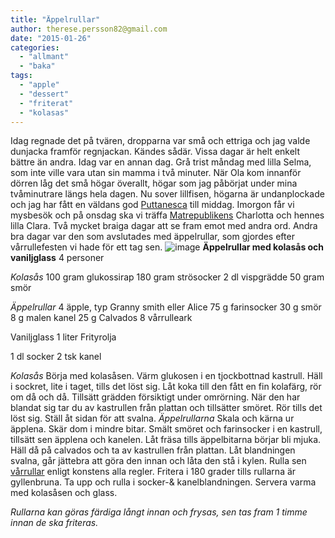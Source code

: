```yaml
---
title: "Äppelrullar"
author: therese.persson82@gmail.com
date: "2015-01-26"
categories:
  - "allmant"
  - "baka"
tags:
  - "apple"
  - "dessert"
  - "friterat"
  - "kolasas"
---
```


Idag regnade det på tvären, dropparna var små och ettriga och jag valde dunjacka framför regnjackan. Kändes sådär. Vissa dagar är helt enkelt bättre än andra. Idag var en annan dag. Grå trist måndag med lilla Selma, som inte ville vara utan sin mamma i två minuter. När Ola kom innanför dörren låg det små högar överallt, högar som jag påbörjat under mina tvåminutrare längs hela dagen. Nu sover lillfisen, högarna är undanplockade och jag har fått en väldans god [Puttanesca](/posts/gladjeflickans-favorit/) till middag. Imorgon får vi mysbesök och på onsdag ska vi träffa [Matrepublikens](https://matrepubliken.se) Charlotta och hennes lilla Clara. Två mycket braiga dagar att se fram emot med andra ord. Andra bra dagar var den som avslutades med äppelrullar, som gjordes efter vårrullefesten vi hade för ett tag sen.
![image](/static/img/image5-e1422703459107-768x1024.jpg)
**Äppelrullar med kolasås och vaniljglass** 4 personer

_Kolasås_ 100 gram glukossirap 180 gram strösocker 2 dl vispgrädde 50 gram smör

_Äppelrullar_ 4 äpple, typ Granny smith eller Alice 75 g farinsocker 30 g smör 8 g malen kanel 25 g Calvados 8 vårrulleark

Vaniljglass 1 liter Frityrolja

1 dl socker 2 tsk kanel

_Kolasås_ Börja med kolasåsen. Värm glukosen i en tjockbottnad kastrull. Häll i sockret, lite i taget, tills det löst sig. Låt koka till den fått en fin kolafärg, rör om då och då. Tillsätt grädden försiktigt under omrörning. När den har blandat sig tar du av kastrullen från plattan och tillsätter smöret. Rör tills det löst sig. Ställ åt sidan för att svalna. _Äppelrullarna_ Skala och kärna ur äpplena. Skär dom i mindre bitar. Smält smöret och farinsocker i en kastrull, tillsätt sen äpplena och kanelen. Låt fräsa tills äppelbitarna börjar bli mjuka. Häll då på calvados och ta av kastrullen från plattan. Låt blandningen svalna, går jättebra att göra den innan och låta den stå i kylen. Rulla sen [vårrullar](/posts/varrullar/) enligt konstens alla regler. Fritera i 180 grader tills rullarna är gyllenbruna. Ta upp och rulla i socker-& kanelblandningen. Servera varma med kolasåsen och glass.

_Rullarna kan göras färdiga långt innan och frysas, sen tas fram 1 timme innan de ska friteras._
